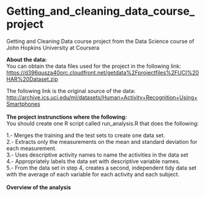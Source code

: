 # Getting_and_cleaning_data_course_project
Getting and Cleaning Data course project from the Data Science course of John Hopkins University at Coursera

**About the data:**
<br />
  You can obtain the data files used for the project in the following link: https://d396qusza40orc.cloudfront.net/getdata%2Fprojectfiles%2FUCI%20HAR%20Dataset.zip  
  
  The following link is the original source of the data:
http://archive.ics.uci.edu/ml/datasets/Human+Activity+Recognition+Using+Smartphones  
<br />
**The project instrunctions where the following:**
<br/>
You should create one R script called run_analysis.R that does the following: 

1.- Merges the training and the test sets to create one data set.  
2.- Extracts only the measurements on the mean and standard deviation for each measurement.   
3.- Uses descriptive activity names to name the activities in the data set  
4.- Appropriately labels the data set with descriptive variable names.   
5.- From the data set in step 4, creates a second, independent tidy data set with the average of each     variable for each activity and each subject.
<br/>
<br/>
**Overview of the analysis**
<br/>
